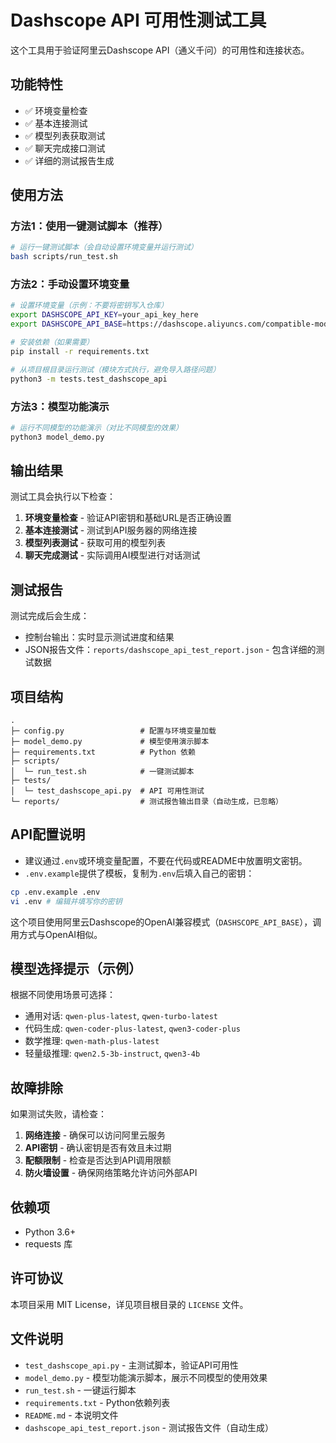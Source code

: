 # Dashscope API 可用性测试工具

这个工具用于验证阿里云Dashscope API（通义千问）的可用性和连接状态。

## 功能特性

- ✅ 环境变量检查
- ✅ 基本连接测试
- ✅ 模型列表获取测试
- ✅ 聊天完成接口测试
- ✅ 详细的测试报告生成

## 使用方法

### 方法1：使用一键测试脚本（推荐）

```bash
# 运行一键测试脚本（会自动设置环境变量并运行测试）
bash scripts/run_test.sh
```

### 方法2：手动设置环境变量

```bash
# 设置环境变量（示例：不要将密钥写入仓库）
export DASHSCOPE_API_KEY=your_api_key_here
export DASHSCOPE_API_BASE=https://dashscope.aliyuncs.com/compatible-mode/v1

# 安装依赖（如果需要）
pip install -r requirements.txt

# 从项目根目录运行测试（模块方式执行，避免导入路径问题）
python3 -m tests.test_dashscope_api
```

### 方法3：模型功能演示

```bash
# 运行不同模型的功能演示（对比不同模型的效果）
python3 model_demo.py
```

## 输出结果

测试工具会执行以下检查：

1. **环境变量检查** - 验证API密钥和基础URL是否正确设置
2. **基本连接测试** - 测试到API服务器的网络连接
3. **模型列表测试** - 获取可用的模型列表
4. **聊天完成测试** - 实际调用AI模型进行对话测试

## 测试报告

测试完成后会生成：
- 控制台输出：实时显示测试进度和结果
- JSON报告文件：`reports/dashscope_api_test_report.json` - 包含详细的测试数据

## 项目结构

```
.
├─ config.py                 # 配置与环境变量加载
├─ model_demo.py             # 模型使用演示脚本
├─ requirements.txt          # Python 依赖
├─ scripts/
│  └─ run_test.sh            # 一键测试脚本
├─ tests/
│  └─ test_dashscope_api.py  # API 可用性测试
└─ reports/                  # 测试报告输出目录（自动生成，已忽略）
```

## API配置说明

- 建议通过`.env`或环境变量配置，不要在代码或README中放置明文密钥。
- `.env.example`提供了模板，复制为`.env`后填入自己的密钥：

```bash
cp .env.example .env
vi .env # 编辑并填写你的密钥
```

这个项目使用阿里云Dashscope的OpenAI兼容模式（`DASHSCOPE_API_BASE`），调用方式与OpenAI相似。

## 模型选择提示（示例）

根据不同使用场景可选择：

- 通用对话: `qwen-plus-latest`, `qwen-turbo-latest`
- 代码生成: `qwen-coder-plus-latest`, `qwen3-coder-plus`
- 数学推理: `qwen-math-plus-latest`
- 轻量级推理: `qwen2.5-3b-instruct`, `qwen3-4b`

## 故障排除

如果测试失败，请检查：

1. **网络连接** - 确保可以访问阿里云服务
2. **API密钥** - 确认密钥是否有效且未过期
3. **配额限制** - 检查是否达到API调用限额
4. **防火墙设置** - 确保网络策略允许访问外部API

## 依赖项

- Python 3.6+
- requests 库

## 许可协议

本项目采用 MIT License，详见项目根目录的 `LICENSE` 文件。

## 文件说明

- `test_dashscope_api.py` - 主测试脚本，验证API可用性
- `model_demo.py` - 模型功能演示脚本，展示不同模型的使用效果
- `run_test.sh` - 一键运行脚本
- `requirements.txt` - Python依赖列表
- `README.md` - 本说明文件
- `dashscope_api_test_report.json` - 测试报告文件（自动生成）
